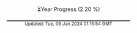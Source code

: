 <p align="center">
⏳Year Progress (2.20 %) <br>
▁▁▁▁▁▁▁▁▁▁▁▁▁▁▁▁▁▁▁▁▁▁▁▁▁▁▁▁▁▁ <br>
<sub>Updated: Tue, 09 Jan 2024 01:15:54 GMT</sub>
</p>

